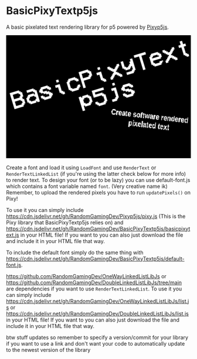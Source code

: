 # BasicPixyTextp5js
A basic pixelated text rendering library for p5 powered by [Pixyp5js](https://github.com/RandomGamingDev/Pixyp5js).

<img src="BasicPixyTextp5js.png" width="512" />

Create a font and load it using `LoadFont` and use `RenderText` or `RenderTextLinkedList` (if you're using the latter check below for more info) to render text. To design your font (or to be lazy) you can use
default-font.js which contains a font variable named `font`. (Very creative name ik)
Remember, to upload the rendered pixels you have to run `updatePixels()` on Pixy!

To use it you can simply include https://cdn.jsdelivr.net/gh/RandomGamingDev/Pixyp5js/pixy.js (This is the Pixy library that BasicPixyTextp5js relies on) and https://cdn.jsdelivr.net/gh/RandomGamingDev/BasicPixyTextp5js/basicpixytext.js in your HTML file!
If you want to you can also just download the file and include it in your HTML file that way.

To include the default font simply do the same thing with https://cdn.jsdelivr.net/gh/RandomGamingDev/BasicPixyTextp5js/default-font.js.

https://github.com/RandomGamingDev/OneWayLinkedListLibJs or https://github.com/RandomGamingDev/DoubleLinkedListLibJs/tree/main are dependencies if you want to use `RenderTextLinkedList`. To use it you can simply include https://cdn.jsdelivr.net/gh/RandomGamingDev/OneWayLinkedListLibJs/list.js or https://cdn.jsdelivr.net/gh/RandomGamingDev/DoubleLinkedListLibJs/list.js in your HTML file! If you want to you can also just download the file and include it in your HTML file that way.

btw stuff updates so remember to specify a version/commit for your library if you want to use a link and don't want your code to automatically update to the newest version of the library
